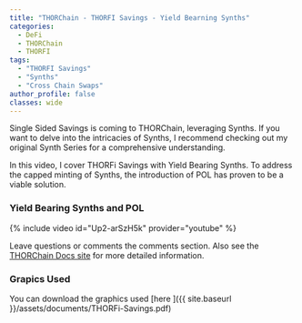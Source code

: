 ```yaml
---
title: "THORChain - THORFI Savings - Yield Bearning Synths"
categories:
  - DeFi
  - THORChain
  - THORFI
tags:
  - "THORFI Savings"
  - "Synths"
  - "Cross Chain Swaps"
author_profile: false
classes: wide
---
```


Single Sided Savings is coming to THORChain, leveraging Synths. If you want to delve into the intricacies of Synths, I recommend checking out my original Synth Series for a comprehensive understanding.

In this video, I cover THORFi Savings with Yield Bearing Synths. To address the capped minting of Synths, the introduction of POL has proven to be a viable solution.

### Yield Bearing Synths and POL

{% include video id="Up2-arSzH5k" provider="youtube" %}

Leave questions or comments the comments section. Also see the <a href="https://docs.thorchain.org/thorchain-finance/lending-savings">THORChain Docs site</a> for more detailed information.

### Grapics Used

You can download the graphics used [here ]({{ site.baseurl }}/assets/documents/THORFi-Savings.pdf)
